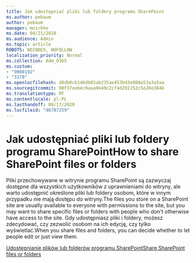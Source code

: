 ```yaml
---
title: Jak udostępniać pliki lub foldery programu SharePoint
ms.author: pebaum
author: pebaum
manager: mnirkhe
ms.date: 04/21/2020
ms.audience: Admin
ms.topic: article
ROBOTS: NOINDEX, NOFOLLOW
localization_priority: Normal
ms.collection: Adm_O365
ms.custom:
- "9000192"
- "3170"
ms.openlocfilehash: d8db0cb146db02ab235ae453b43e088a53a3a5aa
ms.sourcegitcommit: 90f37eebec9aaa9e49c2cf4d201152c5e20e384b
ms.translationtype: MT
ms.contentlocale: pl-PL
ms.lasthandoff: 08/17/2020
ms.locfileid: "46787259"
---
```

# <a name="how-to-share-sharepoint-files-or-folders"></a><span data-ttu-id="f5e12-102">Jak udostępniać pliki lub foldery programu SharePoint</span><span class="sxs-lookup"><span data-stu-id="f5e12-102">How to share SharePoint files or folders</span></span>

<span data-ttu-id="f5e12-103">Pliki przechowywane w witrynie programu SharePoint są zazwyczaj dostępne dla wszystkich użytkowników z uprawnieniami do witryny, ale warto udostępnić określone pliki lub foldery osobom, które w innym przypadku nie mają dostępu do witryny.</span><span class="sxs-lookup"><span data-stu-id="f5e12-103">The files you store on a SharePoint site are usually available to everyone with permissions to the site, but you may want to share specific files or folders with people who don't otherwise have access to the site.</span></span> <span data-ttu-id="f5e12-104">Gdy udostępniasz pliki i foldery, możesz zdecydować, czy zezwolić osobom na ich edycję, czy tylko wyświetlać.</span><span class="sxs-lookup"><span data-stu-id="f5e12-104">When you share files and folders, you can decide whether to let people edit or just view them.</span></span>

[<span data-ttu-id="f5e12-105">Udostępnianie plików lub folderów programu SharePoint</span><span class="sxs-lookup"><span data-stu-id="f5e12-105">Share SharePoint files or folders</span></span>](https://support.office.com/article/1fe37332-0f9a-4719-970e-d2578da4941c)